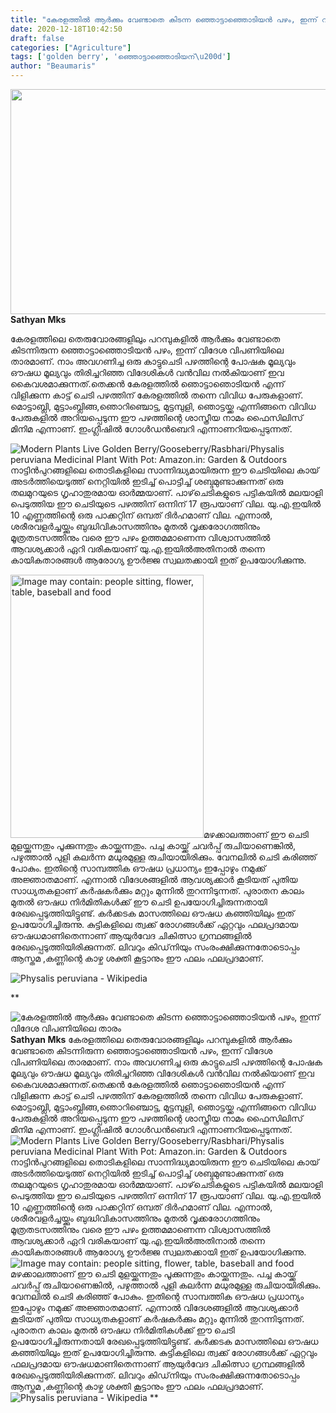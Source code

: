 ```yaml
---
title: "കേരളത്തില്‍ ആര്‍ക്കും വേണ്ടാതെ കിടന്ന ഞ്ഞൊട്ടാഞ്ഞൊടിയന്‍ പഴം, ഇന്ന് വിദേശ വിപണിയിലെ താരം"
date: 2020-12-18T10:42:50
draft: false
categories: ["Agriculture"]
tags: ['golden berry', 'ഞ്ഞൊട്ടാഞ്ഞൊടിയന്\u200d']
author: "Beaumaris"
---
```


<a href="http://13.126.68.249/post-about-golden-berry/294241/vvvf-154" rel="attachment wp-att-294242"><img class="alignleft size-full wp-image-294242" src="https://cdn.boolokam.com/articles/2020/12/vvvf-153.jpg" alt="" width="739" height="360" /></a><strong>Sathyan Mks</strong>

കേരളത്തിലെ തെരുവോരങ്ങളിലും പറമ്പുകളില്‍ ആര്‍ക്കും വേണ്ടാതെ കിടന്നിരുന്ന ഞ്ഞൊട്ടാഞ്ഞൊടിയന്‍ പഴം, ഇന്ന് വിദേശ വിപണിയിലെ താരമാണ്. നാം അവഗണിച്ച ഒരു കാട്ടുചെടി പഴത്തിന്റെ പോഷക മൂല്യവും ഔഷധ മൂല്യവും തിരിച്ചറിഞ്ഞ വിദേശികള്‍ വന്‍വില നല്‍കിയാണ് ഇവ കൈവശമാക്കുന്നത്.തെക്കന്‍ കേരളത്തില്‍ ഞൊട്ടാഞൊടിയന്‍ എന്ന് വിളിക്കുന്ന കാട്ട് ചെടി പഴത്തിന് കേരളത്തില്‍ തന്നെ വിവിധ പേരുകളാണ്. മൊട്ടാബ്ലി, മുട്ടാംബ്ലിങ്ങ,ഞൊറിഞ്ചൊട്ട, മുട്ടമ്പുളി, ഞൊട്ടയ്ക്ക എന്നിങ്ങനെ വിവിധ പേരുകളില്‍ അറിയപ്പെടുന്ന ഈ പഴത്തിന്റെ ശാസ്ത്രീയ നാമം ഫൈസിലിസ് മിനിമ എന്നാണ്. ഇംഗ്ലീഷില്‍ ഗോള്‍ഡന്‍ബെറി എന്നാണറിയപ്പെടുന്നത്.

<img src="https://images-na.ssl-images-amazon.com/images/I/61hKKBKWh9L._SX466_.jpg" alt="Modern Plants Live Golden Berry/Gooseberry/Rasbhari/Physalis peruviana  Medicinal Plant With Pot: Amazon.in: Garden &amp; Outdoors" />നാട്ടിന്‍പുറങ്ങളിലെ തൊടികളിലെ സാന്നിദ്ധ്യമായിരുന്ന ഈ ചെടിയിലെ കായ് അടര്‍ത്തിയെടുത്ത് നെറ്റിയില്‍ ഇടിച്ച് പൊട്ടിച്ച് ശബ്ദമുണ്ടാക്കുന്നത് ഒരു തലമുറയുടെ ഗൃഹാതുരമായ ഓര്‍മ്മയാണ്. പാഴ്‌ചെടികളുടെ പട്ടികയില്‍ മലയാളി പെടുത്തിയ ഈ ചെടിയുടെ പഴത്തിന് ഒന്നിന് 17 രൂപയാണ് വില. യു.എ.ഇയില്‍ 10 എണ്ണത്തിന്റെ ഒരു പാക്കറ്റിന് ഒമ്പത് ദിര്‍ഹമാണ് വില. എന്നാല്‍, ശരീരവളര്‍ച്ചയ്ക്കും ബുദ്ധിവികാസത്തിനും മുതല്‍ വൃക്കരോഗത്തിനും മൂത്രതടസത്തിനും വരെ ഈ പഴം ഉത്തമമാണെന്ന വിശ്വാസത്തില്‍ ആവശ്യക്കാര്‍ ഏറി വരികയാണ് യു.എ.ഇയില്‍അതിനാല്‍ തന്നെ കായികതാരങ്ങള്‍ ആരോഗ്യ ഊര്‍ജ്ജ സ്വലതക്കായി ഇത് ഉപയോഗിക്കുന്നു.

<img class="alignleft" src="https://scontent.ftrv1-1.fna.fbcdn.net/v/t1.0-9/131895580_1362662880746483_7331325155553214648_n.jpg?_nc_cat=110&amp;ccb=2&amp;_nc_sid=b9115d&amp;_nc_ohc=QKThGOz_uFgAX-gx09z&amp;_nc_ht=scontent.ftrv1-1.fna&amp;oh=50ffd8474676a6436a2f9c2dc1898ea0&amp;oe=600114A1" alt="Image may contain: people sitting, flower, table, baseball and food" width="309" height="421" />മഴക്കാലത്താണ് ഈ ചെടി മുളയ്ക്കുന്നതും പൂക്കുന്നതും കായ്ക്കുന്നതും. പച്ച കായ്ക്ക് ചവര്‍പ്പ് രുചിയാണെങ്കില്‍, പഴുത്താല്‍ പുളി കലര്‍ന്ന മധുരമുള്ള രുചിയായിരിക്കും. വേനലില്‍ ചെടി കരിഞ്ഞ് പോകും. ഇതിന്റെ സാമ്പത്തിക ഔഷധ പ്രധാന്യം ഇപ്പോഴും നമുക്ക് അജ്ഞാതമാണ്. എന്നാല്‍ വിദേശങ്ങളില്‍ ആവശ്യക്കാര്‍ കൂടിയത് പുതിയ സാധ്യതകളാണ് കര്‍ഷകര്‍ക്കും മറ്റും മുന്നില്‍ തുറന്നിടുന്നത്.
പുരാതന കാലം മുതല്‍ ഔഷധ നിര്‍മിതികള്‍ക്ക് ഈ ചെടി ഉപയോഗിച്ചിരുന്നതായി രേഖപ്പെടുത്തിയിട്ടുണ്ട്. കര്‍ക്കടക മാസത്തിലെ ഔഷധ കഞ്ഞിയിലും ഇത് ഉപയോഗിച്ചിരുന്നു. കുട്ടികളിലെ ത്വക്ക് രോഗങ്ങള്‍ക്ക് ഏറ്റവും ഫലപ്രദമായ ഔഷധമാണിതെന്നാണ് ആയുര്‍വേദ ചികിത്സാ ഗ്രന്ഥങ്ങളില്‍ രേഖപ്പെടുത്തിയിരിക്കുന്നത്. ലിവറും കിഡ്‌നിയും സംരംക്ഷിക്കുന്നതോടൊപ്പം ആസ്തമ ,കണ്ണിന്റെ കാഴ്ച ശക്തി കൂട്ടാനും ഈ ഫലം ഫലപ്രദമാണ്.

<img src="https://upload.wikimedia.org/wikipedia/commons/8/87/Uchuva_2005.jpg" alt="Physalis peruviana - Wikipedia" />

**


![കേരളത്തില്‍ ആര്‍ക്കും വേണ്ടാതെ കിടന്ന ഞ്ഞൊട്ടാഞ്ഞൊടിയന്‍ പഴം, ഇന്ന് വിദേശ വിപണിയിലെ താരം](https://cdn.boolokam.com/articles/2020/12/vvvf-153.jpg)[](http://13.126.68.249/post-about-golden-berry/294241/vvvf-154)**Sathyan Mks** കേരളത്തിലെ തെരുവോരങ്ങളിലും പറമ്പുകളില്‍ ആര്‍ക്കും വേണ്ടാതെ കിടന്നിരുന്ന ഞ്ഞൊട്ടാഞ്ഞൊടിയന്‍ പഴം, ഇന്ന് വിദേശ വിപണിയിലെ താരമാണ്. നാം അവഗണിച്ച ഒരു കാട്ടുചെടി പഴത്തിന്റെ പോഷക മൂല്യവും ഔഷധ മൂല്യവും തിരിച്ചറിഞ്ഞ വിദേശികള്‍ വന്‍വില നല്‍കിയാണ് ഇവ കൈവശമാക്കുന്നത്.തെക്കന്‍ കേരളത്തില്‍ ഞൊട്ടാഞൊടിയന്‍ എന്ന് വിളിക്കുന്ന കാട്ട് ചെടി പഴത്തിന് കേരളത്തില്‍ തന്നെ വിവിധ പേരുകളാണ്. മൊട്ടാബ്ലി, മുട്ടാംബ്ലിങ്ങ,ഞൊറിഞ്ചൊട്ട, മുട്ടമ്പുളി, ഞൊട്ടയ്ക്ക എന്നിങ്ങനെ വിവിധ പേരുകളില്‍ അറിയപ്പെടുന്ന ഈ പഴത്തിന്റെ ശാസ്ത്രീയ നാമം ഫൈസിലിസ് മിനിമ എന്നാണ്. ഇംഗ്ലീഷില്‍ ഗോള്‍ഡന്‍ബെറി എന്നാണറിയപ്പെടുന്നത്. ![Modern Plants Live Golden Berry/Gooseberry/Rasbhari/Physalis peruviana  Medicinal Plant With Pot: Amazon.in: Garden & Outdoors](https://images-na.ssl-images-amazon.com/images/I/61hKKBKWh9L._SX466_.jpg)നാട്ടിന്‍പുറങ്ങളിലെ തൊടികളിലെ സാന്നിദ്ധ്യമായിരുന്ന ഈ ചെടിയിലെ കായ് അടര്‍ത്തിയെടുത്ത് നെറ്റിയില്‍ ഇടിച്ച് പൊട്ടിച്ച് ശബ്ദമുണ്ടാക്കുന്നത് ഒരു തലമുറയുടെ ഗൃഹാതുരമായ ഓര്‍മ്മയാണ്. പാഴ്‌ചെടികളുടെ പട്ടികയില്‍ മലയാളി പെടുത്തിയ ഈ ചെടിയുടെ പഴത്തിന് ഒന്നിന് 17 രൂപയാണ് വില. യു.എ.ഇയില്‍ 10 എണ്ണത്തിന്റെ ഒരു പാക്കറ്റിന് ഒമ്പത് ദിര്‍ഹമാണ് വില. എന്നാല്‍, ശരീരവളര്‍ച്ചയ്ക്കും ബുദ്ധിവികാസത്തിനും മുതല്‍ വൃക്കരോഗത്തിനും മൂത്രതടസത്തിനും വരെ ഈ പഴം ഉത്തമമാണെന്ന വിശ്വാസത്തില്‍ ആവശ്യക്കാര്‍ ഏറി വരികയാണ് യു.എ.ഇയില്‍അതിനാല്‍ തന്നെ കായികതാരങ്ങള്‍ ആരോഗ്യ ഊര്‍ജ്ജ സ്വലതക്കായി ഇത് ഉപയോഗിക്കുന്നു. ![Image may contain: people sitting, flower, table, baseball and food](https://scontent.ftrv1-1.fna.fbcdn.net/v/t1.0-9/131895580_1362662880746483_7331325155553214648_n.jpg?_nc_cat=110&ccb=2&_nc_sid=b9115d&_nc_ohc=QKThGOz_uFgAX-gx09z&_nc_ht=scontent.ftrv1-1.fna&oh=50ffd8474676a6436a2f9c2dc1898ea0&oe=600114A1)മഴക്കാലത്താണ് ഈ ചെടി മുളയ്ക്കുന്നതും പൂക്കുന്നതും കായ്ക്കുന്നതും. പച്ച കായ്ക്ക് ചവര്‍പ്പ് രുചിയാണെങ്കില്‍, പഴുത്താല്‍ പുളി കലര്‍ന്ന മധുരമുള്ള രുചിയായിരിക്കും. വേനലില്‍ ചെടി കരിഞ്ഞ് പോകും. ഇതിന്റെ സാമ്പത്തിക ഔഷധ പ്രധാന്യം ഇപ്പോഴും നമുക്ക് അജ്ഞാതമാണ്. എന്നാല്‍ വിദേശങ്ങളില്‍ ആവശ്യക്കാര്‍ കൂടിയത് പുതിയ സാധ്യതകളാണ് കര്‍ഷകര്‍ക്കും മറ്റും മുന്നില്‍ തുറന്നിടുന്നത്. പുരാതന കാലം മുതല്‍ ഔഷധ നിര്‍മിതികള്‍ക്ക് ഈ ചെടി ഉപയോഗിച്ചിരുന്നതായി രേഖപ്പെടുത്തിയിട്ടുണ്ട്. കര്‍ക്കടക മാസത്തിലെ ഔഷധ കഞ്ഞിയിലും ഇത് ഉപയോഗിച്ചിരുന്നു. കുട്ടികളിലെ ത്വക്ക് രോഗങ്ങള്‍ക്ക് ഏറ്റവും ഫലപ്രദമായ ഔഷധമാണിതെന്നാണ് ആയുര്‍വേദ ചികിത്സാ ഗ്രന്ഥങ്ങളില്‍ രേഖപ്പെടുത്തിയിരിക്കുന്നത്. ലിവറും കിഡ്‌നിയും സംരംക്ഷിക്കുന്നതോടൊപ്പം ആസ്തമ ,കണ്ണിന്റെ കാഴ്ച ശക്തി കൂട്ടാനും ഈ ഫലം ഫലപ്രദമാണ്. ![Physalis peruviana - Wikipedia](https://upload.wikimedia.org/wikipedia/commons/8/87/Uchuva_2005.jpg) **
